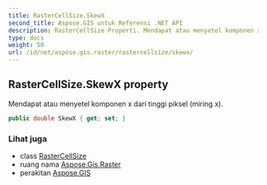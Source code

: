 ```yaml
---
title: RasterCellSize.SkewX
second_title: Aspose.GIS untuk Referensi .NET API
description: RasterCellSize Properti. Mendapat atau menyetel komponen x dari tinggi piksel miring x.
type: docs
weight: 50
url: /id/net/aspose.gis.raster/rastercellsize/skewx/
---
```

## RasterCellSize.SkewX property

Mendapat atau menyetel komponen x dari tinggi piksel (miring x).

```csharp
public double SkewX { get; set; }
```

### Lihat juga

* class [RasterCellSize](../)
* ruang nama [Aspose.Gis.Raster](../../rastercellsize/)
* perakitan [Aspose.GIS](../../../)


